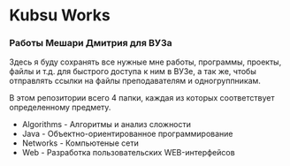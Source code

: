 # Kubsu Works

### Работы Мешари Дмитрия для ВУЗа

Здесь я буду сохранять все нужные мне работы, программы, проекты, файлы и т.д.
для быстрого доступа к ним в ВУЗе, а так же, чтобы отправлять ссылки на файлы
преподавателям и одногруппникам.

В этом репозитории всего 4 папки, каждая из которых соответствует определенному предмету.

* Algorithms - Алгоритмы и анализ сложности
* Java - Объектно-ориентированное программирование
* Networks - Компьютеные сети
* Web - Разработка пользовательских WEB-интерфейсов